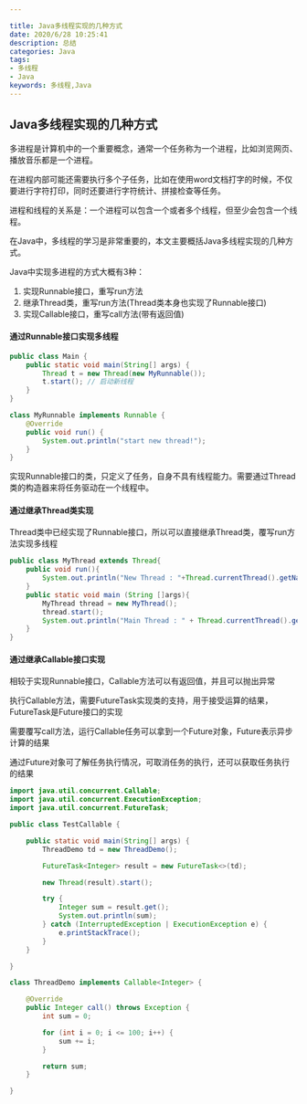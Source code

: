 ```yaml
---

title: Java多线程实现的几种方式
date: 2020/6/28 10:25:41
description: 总结
categories: Java
tags: 
- 多线程
- Java
keywords: 多线程,Java
---
```


## Java多线程实现的几种方式

多进程是计算机中的一个重要概念，通常一个任务称为一个进程，比如浏览网页、播放音乐都是一个进程。

在进程内部可能还需要执行多个子任务，比如在使用word文档打字的时候，不仅要进行字符打印，同时还要进行字符统计、拼接检查等任务。

进程和线程的关系是：一个进程可以包含一个或者多个线程，但至少会包含一个线程。

在Java中，多线程的学习是非常重要的，本文主要概括Java多线程实现的几种方式。

 <!--more-->

Java中实现多进程的方式大概有3种：

1. 实现Runnable接口，重写run方法
2. 继承Thread类，重写run方法(Thread类本身也实现了Runnable接口)
3. 实现Callable接口，重写call方法(带有返回值)

#### 通过Runnable接口实现多线程

```java
public class Main {
    public static void main(String[] args) {
        Thread t = new Thread(new MyRunnable());
        t.start(); // 启动新线程
    }
}

class MyRunnable implements Runnable {
    @Override
    public void run() {
        System.out.println("start new thread!");
    }
}

```

实现Runnable接口的类，只定义了任务，自身不具有线程能力。需要通过Thread类的构造器来将任务驱动在一个线程中。

#### 通过继承Thread类实现

Thread类中已经实现了Runnable接口，所以可以直接继承Thread类，覆写run方法实现多线程

```java
public class MyThread extends Thread{
    public void run(){
        System.out.println("New Thread : "+Thread.currentThread().getName());
    }
    public static void main (String []args){
        MyThread thread = new MyThread();
        thread.start();
        System.out.println("Main Thread : " + Thread.currentThread().getName());
    }
}
```

#### 通过继承Callable接口实现

相较于实现Runnable接口，Callable方法可以有返回值，并且可以抛出异常

执行Callable方法，需要FutureTask实现类的支持，用于接受运算的结果，FutureTask是Future接口的实现

需要覆写call方法，运行Callable任务可以拿到一个Future对象，Future表示异步计算的结果

通过Future对象可了解任务执行情况，可取消任务的执行，还可以获取任务执行的结果

```java
import java.util.concurrent.Callable;
import java.util.concurrent.ExecutionException;
import java.util.concurrent.FutureTask;

public class TestCallable {

    public static void main(String[] args) {
        ThreadDemo td = new ThreadDemo();

        FutureTask<Integer> result = new FutureTask<>(td);

        new Thread(result).start();

        try {
            Integer sum = result.get();
            System.out.println(sum);
        } catch (InterruptedException | ExecutionException e) {
            e.printStackTrace();
        }
    }

}

class ThreadDemo implements Callable<Integer> {

    @Override
    public Integer call() throws Exception {
        int sum = 0;

        for (int i = 0; i <= 100; i++) {
            sum += i;
        }

        return sum;
    }

}
```



